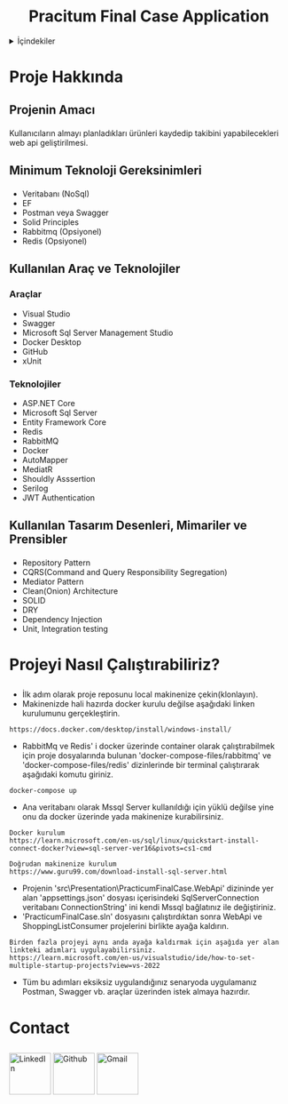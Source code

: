 # 
<h1 align="center">Pracitum Final Case Application</h1>

<details>
  <summary>İçindekiler</summary>
  
  1. <a href="#About Project">Proje Hakkında</a>
      * <a href="#Objective">Projenin Amacı</a>
      * <a href="#Goals">Minimum Teknoloji Gereksinimleri</a>
      * <a href="#Tools and Technologies">Kullanılan Araçlar ve Teknolojiler</a>
      * <a href="#Design Patterns and Archtitectures">Kullanılan Tasarım Desenleri ve Mimariler</a>
  2. <a href="#Build up Guide">Projeyi Nasıl Çalıştırabiliriz?</a>
  3. <a href="#Contact">Contact</a>
  
</details>

# <p id="About Project">Proje Hakkında</p>

## <p id="Objective">Projenin Amacı</p>
Kullanıcıların almayı planladıkları ürünleri kaydedip takibini yapabilecekleri web api geliştirilmesi.

## <p id="Goals">Minimum Teknoloji Gereksinimleri</p>
* Veritabanı (NoSql) 
* EF
* Postman veya Swagger
* Solid Principles
* Rabbitmq (Opsiyonel)
* Redis (Opsiyonel)

## <p id="Tools and Technologies">Kullanılan Araç ve Teknolojiler</p>
<div>

### Araçlar  
* Visual Studio
* Swagger
* Microsoft Sql Server Management Studio
* Docker Desktop
* GitHub
* xUnit
### Teknolojiler
* ASP.NET Core
* Microsoft Sql Server
* Entity Framework Core
* Redis
* RabbitMQ
* Docker
* AutoMapper
* MediatR 
* Shouldly Asssertion
* Serilog
* JWT Authentication
</div> 

## <p id="Design Patterns and Archtitectures">Kullanılan Tasarım Desenleri, Mimariler ve Prensibler</p>
<div>
  
* Repository Pattern
* CQRS(Command and Query Responsibility Segregation)
* Mediator Pattern
* Clean(Onion) Architecture
* SOLID
* DRY
* Dependency Injection
* Unit, Integration testing
</div> 

# <p id="Build up Guide">Projeyi Nasıl Çalıştırabiliriz?</p>

* İlk adım olarak proje reposunu local makinenize çekin(klonlayın).
* Makinenizde hali hazırda docker kurulu değilse aşağıdaki linken kurulumunu gerçekleştirin.
 ```
 https://docs.docker.com/desktop/install/windows-install/
 ```
 * RabbitMq ve Redis' i docker üzerinde container olarak çalıştırabilmek için proje dosyalarında bulunan 'docker-compose-files/rabbitmq' ve 'docker-compose-files/redis' dizinlerinde bir terminal çalıştırarak aşağıdaki komutu giriniz.
```
docker-compose up
```
* Ana veritabanı olarak Mssql Server kullanıldığı için yüklü değilse yine onu da docker üzerinde yada makinenize kurabilirsiniz.
```
Docker kurulum
https://learn.microsoft.com/en-us/sql/linux/quickstart-install-connect-docker?view=sql-server-ver16&pivots=cs1-cmd
```
```
Doğrudan makinenize kurulum
https://www.guru99.com/download-install-sql-server.html
```
* Projenin 'src\Presentation\PracticumFinalCase.WebApi' dizininde yer alan 'appsettings.json' dosyası içerisindeki SqlServerConnection veritabanı ConnectionString' ini kendi Mssql bağlatınız ile değiştiriniz.
* 'PracticumFinalCase.sln' dosyasını çalıştırdıktan sonra WebApi ve ShoppingListConsumer projelerini birlikte ayağa kaldırın.
```
Birden fazla projeyi aynı anda ayağa kaldırmak için aşağıda yer alan linkteki adımları uygulayabilirsiniz.
https://learn.microsoft.com/en-us/visualstudio/ide/how-to-set-multiple-startup-projects?view=vs-2022
```
* Tüm bu adımları eksiksiz uygulandığınız senaryoda uygulamanız Postman, Swagger vb. araçlar üzerinden istek almaya hazırdır.

# <p id="Contact">Contact</p>

<div>
<a href="https://www.linkedin.com/in/eray-berbero%C4%9Flu"><img src="https://cdn.jsdelivr.net/gh/devicons/devicon/icons/linkedin/linkedin-original-wordmark.svg" alt="LinkedIn" width="75"/></a>
<a href="https://github.com/candem15"><img src="https://cdn.jsdelivr.net/gh/devicons/devicon/icons/github/github-original-wordmark.svg" alt="Github" width="75"/></a>
<a href="mailto:eraybrbr@gmail.com"><img src="https://storage.googleapis.com/gweb-uniblog-publish-prod/images/Gmail.max-1100x1100.png" alt="Gmail" width="75"/></a>
</div>
